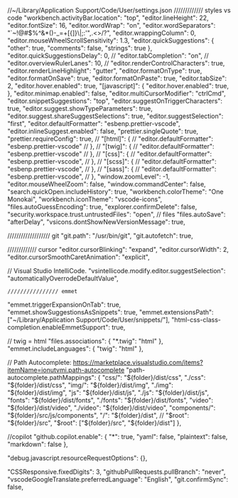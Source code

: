 
  //~/Library/Application Support/Code/User/settings.json
	///////////// styles vs code
  "workbench.activityBar.location": "top",
  "editor.lineHeight": 22,
  "editor.fontSize": 16,
  "editor.wordWrap": "on",
  "editor.wordSeparators": "`~!@#$%^&*()-_=+[{]}\\|;:'\",.<>/?",
  "editor.wrappingColumn": 0,
  "editor.mouseWheelScrollSensitivity": 1.3,
  "editor.quickSuggestions": {
    "other": true,
    "comments": false,
    "strings": true
  },
  "editor.quickSuggestionsDelay": 0,
  // "editor.tabCompletion": "on",
  // "editor.overviewRulerLanes": 10,
  // "editor.renderControlCharacters": true,
  "editor.renderLineHighlight": "gutter",
  "editor.formatOnType": true,
  "editor.formatOnSave": true,
  "editor.formatOnPaste": true,
  "editor.tabSize": 2,
  "editor.hover.enabled": true,
  "[javascript]": {
    "editor.hover.enabled": true,
  },
  "editor.minimap.enabled": false,
  "editor.multiCursorModifier": "ctrlCmd",
  "editor.snippetSuggestions": "top",
  "editor.suggestOnTriggerCharacters": true,
  "editor.suggest.showTypeParameters": true,
  "editor.suggest.shareSuggestSelections": true,
  "editor.suggestSelection": "first",
  "editor.defaultFormatter": "esbenp.prettier-vscode",
  "editor.inlineSuggest.enabled": false,
  "prettier.singleQuote": true,
  "prettier.requireConfig": true,
  // "[html]": {
  //   "editor.defaultFormatter": "esbenp.prettier-vscode"
  // },
  // "[twig]": {
  //   "editor.defaultFormatter": "esbenp.prettier-vscode"
  // },
  // "[css]": {
  //   "editor.defaultFormatter": "esbenp.prettier-vscode",
  // },
  // "[scss]": {
  //   "editor.defaultFormatter": "esbenp.prettier-vscode",
  // },
  // "[sass]": {
  //   "editor.defaultFormatter": "esbenp.prettier-vscode",
  // },
  "window.zoomLevel": -1,
  "editor.mouseWheelZoom": false,
  "window.commandCenter": false,
  "search.quickOpen.includeHistory": true,
  "workbench.colorTheme": "One Monokai",
  "workbench.iconTheme": "vscode-icons",
  "files.autoGuessEncoding": true,
  "explorer.confirmDelete": false,
  "security.workspace.trust.untrustedFiles": "open",
  // files
  "files.autoSave": "afterDelay",
  "vsicons.dontShowNewVersionMessage": true,


  /////////////////// git
  "git.path": "/usr/bin/git",
  "git.autofetch": true,

  ///////////// cursor
  "editor.cursorBlinking": "expand",
  "editor.cursorWidth": 2,
  "editor.cursorSmoothCaretAnimation": "explicit",

  // Visual Studio IntelliCode.
  "vsintellicode.modify.editor.suggestSelection": "automaticallyOverrodeDefaultValue",

    //////////////// emmet
  "emmet.triggerExpansionOnTab": true,
  "emmet.showSuggestionsAsSnippets": true,
  "emmet.extensionsPath": ["~/Library/Application Support/Code/User/snippets/"],
  "html-css-class-completion.enableEmmetSupport": true,

  // twig = html
  "files.associations": {
    "*.twig": "html"
  },
  "emmet.includeLanguages": {
    "twig": "html"
  },

  // Path Autocomplete: https://marketplace.visualstudio.com/items?itemName=ionutvmi.path-autocomplete
  "path-autocomplete.pathMappings": {
    "css/": "${folder}/dist/css",
    "./css": "${folder}/dist/css",
    "img/": "${folder}/dist/img",
    "./img": "${folder}/dist/img",
    "js": "${folder}/dist/js",
    "./js": "${folder}/dist/js",
    "fonts": "${folder}/dist/fonts",
    "./fonts": "${folder}/dist/fonts",
    "video": "${folder}/dist/video",
    "./video": "${folder}/dist/video",
    "components/": "${folder}/src/js/components",
    "/": "${folder}/dist",
    // "$root": "${folder}/src",
    "$root": ["${folder}/src", "${folder}/dist"]
  },

  //copilot
  "github.copilot.enable": {
    "*": true,
    "yaml": false,
    "plaintext": false,
    "markdown": false
  },

  "debug.javascript.resourceRequestOptions": {},

  "CSSResponsive.fixedDigits": 3,
  "githubPullRequests.pullBranch": "never",
  "vscodeGoogleTranslate.preferredLanguage": "English",
  "git.confirmSync": false,


